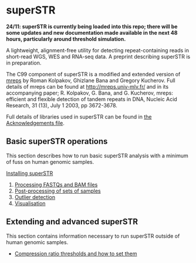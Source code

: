 # superSTR

**24/11: superSTR is currently being loaded into this repo; there will be some updates and new documentation made available in the next 48 hours, particularly around threshold simulation.**

A lightweight, alignment-free utility for detecting repeat-containing reads in short-read WGS, WES and RNA-seq data. A preprint describing superSTR is in preparation.

The C99 component of superSTR is a modified and extended version of [mreps](https://github.com/gregorykucherov/mreps) by Roman Kolpakov, Ghizlane Bana and Gregory Kucherov. Full details of mreps can be found at http://mreps.univ-mlv.fr/ and in its accompanying paper; R. Kolpakov, G. Bana, and G. Kucherov, mreps: efficient and flexible detection of tandem repeats in DNA, Nucleic Acid Research, 31 (13), July 1 2003, pp 3672-3678.

Full details of libraries used in superSTR can be found in [the Acknowledgements file](docs/ACKNOWLEDGEMENTS.md).

## Basic superSTR operations

This section describes how to run basic superSTR analysis with a minimum of fuss on human genomic samples.

[Installing superSTR](docs/INSTALL.md)

1) [Processing FASTQs and BAM files](docs/PROCESSING.md)
2) [Post-processing of sets of samples](docs/POSTPROC.md)
3) [Outlier detection](docs/OUTLIERS.md)
4) [Visualisation](docs/VISUALISATION.md)

## Extending and advanced superSTR

This section contains information necessary to run superSTR outside of human genomic samples.

* [Compression ratio thresholds and how to set them](docs/THRESHOLD.md)
